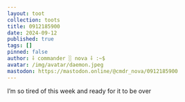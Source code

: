 ```yaml
---
layout: toot
collection: toots
title: 0912185900
date: 2024-09-12
published: true
tags: []
pinned: false
author: ⸸ commander ░ nova ⸸ :~$
avatar: /img/avatar/daemon.jpeg
mastodon: https://mastodon.online/@cmdr_nova/0912185900
---
```


I’m so tired of this week and ready for it to be over
